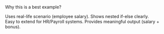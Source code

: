 Why this is a best example?

Uses real-life scenario (employee salary).
Shows nested if-else clearly.
Easy to extend for HR/Payroll systems.
Provides meaningful output (salary + bonus).
